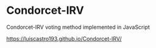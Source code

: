 # Condorcet-IRV
Condorcet-IRV voting method implemented in JavaScript

https://luiscastro193.github.io/Condorcet-IRV/

